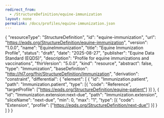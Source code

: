 ```yaml
---
redirect_from:
  - /StructureDefinition/equine-immunization
layout: none
permalink: /docs/profiles/equine-immunization.json
---
```


{
  "resourceType": "StructureDefinition",
  "id": "equine-immunization",
  "url": "https://eqds.org/StructureDefinition/equine-immunization",
  "version": "1.0.0",
  "name": "EquineImmunization",
  "title": "Equine Immunization Profile",
  "status": "draft",
  "date": "2025-08-27",
  "publisher": "Equine Data Standard (EQDS)",
  "description": "Profile for equine immunizations and vaccinations",
  "fhirVersion": "5.0.0",
  "kind": "resource",
  "abstract": false,
  "type": "Immunization",
  "baseDefinition": "http://hl7.org/fhir/StructureDefinition/Immunization",
  "derivation": "constraint",
  "differential": {
    "element": [
      {
        "id": "Immunization.patient",
        "path": "Immunization.patient",
        "type": [{
          "code": "Reference",
          "targetProfile": ["https://eqds.org/StructureDefinition/equine-patient"]
        }]
      },
      {
        "id": "Immunization.extension:next-due",
        "path": "Immunization.extension",
        "sliceName": "next-due",
        "min": 0,
        "max": "1",
        "type": [{
          "code": "Extension",
          "profile": ["https://eqds.org/StructureDefinition/next-due"]
        }]
      }
    ]
  }
}
